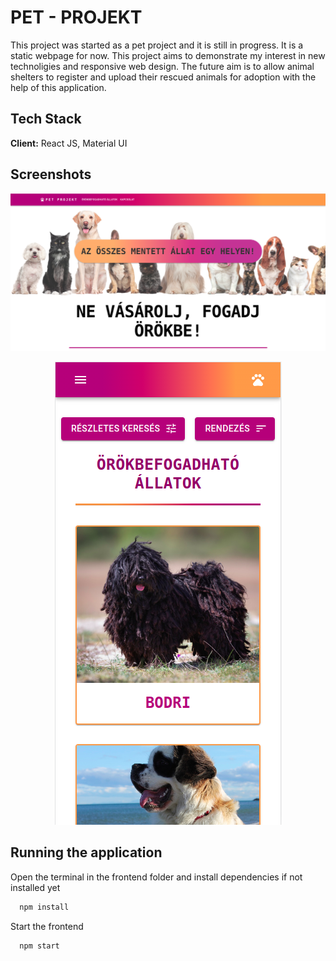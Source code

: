 # PET - PROJEKT

This project was started as a pet project and it is still in progress. It is a static webpage for now. This project aims to demonstrate my interest in new technoligies and responsive web design. The future aim is to allow animal shelters to register and upload their rescued animals for adoption with the help of this application.

## Tech Stack

**Client:** React JS, Material UI


## Screenshots

![App Screenshot](https://raw.githubusercontent.com/hannaszepesi/pet-projekt/main/screenshots/pet-projekt-lg.png)

<p align="center">
<img src=https://raw.githubusercontent.com/hannaszepesi/pet-projekt/main/screenshots/pet-projekt-search-mobile.png>
<p/>


## Running the application

Open the terminal in the frontend folder and install dependencies if not installed yet

```bash
  npm install
```

Start the frontend

```bash
  npm start
```

